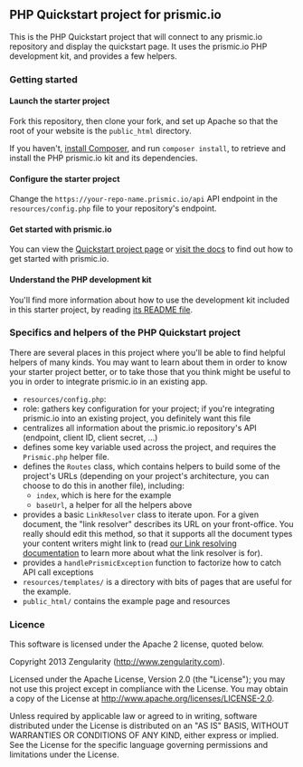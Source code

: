 ## PHP Quickstart project for prismic.io

This is the PHP Quickstart project that will connect to any prismic.io repository and display the quickstart page. It uses the prismic.io PHP development kit, and provides a few helpers.

### Getting started

#### Launch the starter project

Fork this repository, then clone your fork, and set up Apache so that the root of your website is the `public_html` directory.

If you haven't, [install Composer](https://getcomposer.org/doc/00-intro.md), and run `composer install`, to retrieve and install the PHP prismic.io kit and its dependencies.

#### Configure the starter project

Change the ```https://your-repo-name.prismic.io/api``` API endpoint in the `resources/config.php` file to your repository's endpoint.

#### Get started with prismic.io

You can view the [Quickstart project page](https://prismic.io/quickstart#?lang=php) or [visit the docs](https://prismic.io/docs#?lang=php) to find out how to get started with prismic.io.

#### Understand the PHP development kit

You'll find more information about how to use the development kit included in this starter project, by reading [its README file](https://github.com/prismicio/php-kit).

### Specifics and helpers of the PHP Quickstart project

There are several places in this project where you'll be able to find helpful helpers of many kinds. You may want to learn about them in order to know your starter project better, or to take those that you think might be useful to you in order to integrate prismic.io in an existing app.

 * `resources/config.php`:
  * role: gathers key configuration for your project; if you're integrating prismic.io into an existing project, you definitely want this file
  * centralizes all information about the prismic.io repository's API (endpoint, client ID, client secret, ...)
  * defines some key variable used across the project, and requires the `Prismic.php` helper file.
  * defines the `Routes` class, which contains helpers to build some of the project's URLs (depending on your project's architecture, you can choose to do this in another file), including:
    * `index`, which is here for the example
    * `baseUrl`, a helper for all the helpers above
  * provides a basic `LinkResolver` class to iterate upon. For a given document, the "link resolver" describes its URL on your front-office. You really should edit this method, so that it supports all the document types your content writers might link to (read [our Link resolving documentation](https://prismic.io/docs/link-resolver#?lang=php) to learn more about what the link resolver is for).
  * provides a `handlePrismicException` function to factorize how to catch API call exceptions
 * `resources/templates/` is a directory with bits of pages that are useful for the example.
 * `public_html/` contains the example page and resources

### Licence

This software is licensed under the Apache 2 license, quoted below.

Copyright 2013 Zengularity (http://www.zengularity.com).

Licensed under the Apache License, Version 2.0 (the "License"); you may not use this project except in compliance with the License. You may obtain a copy of the License at http://www.apache.org/licenses/LICENSE-2.0.

Unless required by applicable law or agreed to in writing, software distributed under the License is distributed on an "AS IS" BASIS, WITHOUT WARRANTIES OR CONDITIONS OF ANY KIND, either express or implied. See the License for the specific language governing permissions and limitations under the License.
